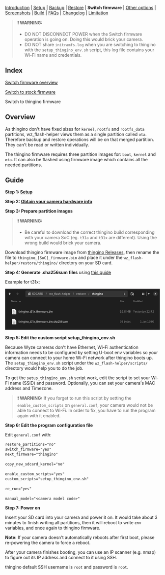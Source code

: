 [Introduction](README.md) | [Setup](README_setup.md) | [Backup](README_backup.md) | [Restore](README_restore.md) | **Switch firmware** | [Other options](README_other_options.md) | [Screenshots](README_screenshots.md) | [Build](README_build.md) | [FAQs](README_FAQs.md) | [Changelog](Changelog.md) | [Limitation](Limitation.md)

> **❗ WARNING:**
> - DO NOT DISCONNECT POWER when the Switch firmware operation is going on. Doing this would brick your camera.
> - DO NOT share `initramfs.log` when you are switching to thingino with the `setup_thingino_env.sh` script, this log file contains your Wi-Fi name and credentials.

## Index

[Switch firmware overview](README_switch_firmware.md)

[Switch to stock firmware](README_switch_firmware_stock.md)

Switch to thingino firmware

## Overview

As thingino don't have fixed sizes for `kernel`, `rootfs` and `rootfs_data` partitions, wz_flash-helper views them as a single partition called `ota`. Therefore backup and restore operations will be on that merged partition. They can't be read or written individually.

The thingino firmware requires three partition images for: `boot`, `kernel` and `ota`. It can also be flashed using firmware image which contains all the needed partitions.

## Guide

**Step 1: [Setup](README_setup.md)**

**Step 2: [Obtain your camera hardware info](https://github.com/archandanime/wz_flash-helper/blob/main/docs/README_FAQs.md#how-can-i-obtain-my-camera-hardware-information)**

**Step 3: Prepare partition images**

> **❗ WARNING:**
> - Be careful to download the correct thingino build corresponding with your camera SoC (eg. `t31a` and `t31x` are different). Using the wrong build would brick your camera.

Download thingino firmware image from [thingino Releases](https://github.com/themactep/thingino-firmware/releases/tag/firmware), then rename the file to `thingino_[SoC]_firmware.bin` and place it under the `wz_flash-helper/restore/thingino/` directory on your SD card.

**Step 4: Generate .sha256sum files** using [this guide](https://github.com/archandanime/wz_flash-helper/blob/main/docs/README_FAQs.md#how-can-i-generate-sha256sum-files-for-partition-images)

Example for t31x:

![Alt text](https://raw.githubusercontent.com/archandanime/wz_flash-helper/main/images/switch_firmware_thingino.png)

**Step 5: Edit the custom script setup_thingino_env.sh**

Because Wyze cameras don't have Ethernet, Wi-Fi authentication information needs to be configured by setting U-boot env variables so your camera can connect to your home Wi-Fi network after thingino boots up. The `setup_thingino_env.sh` script under the `wz_flash-helper/scripts/` directory would help you to do the job.

To get the `setup_thingino_env.sh` script work, edit the script to set your Wi-Fi name (SSID) and password. Optionally, you can set your camera's MAC address and Timezone.

> **❗ WARNING:** If you forget to run this script by setting the `enable_custom_scripts` on `general.conf`, your camera would not be able to connect to Wi-Fi. In order to fix, you have to run the program again with it enabled.

**Step 6: Edit the program configuration file**

Edit `general.conf` with:
```
restore_partitions="no"
switch_firmware="yes"
next_firmware="thingino"

copy_new_sdcard_kernel="no"

enable_custom_scripts="yes"
custom_scripts="setup_thingino_env.sh"

re_run="yes"

manual_model="<camera model code>"
```

**Step 7: Power on**

Insert your SD card into your camera and power it on. It would take about 3 minutes to finish writing all partitions, then it will reboot to write `env` variables, and once again to thingino firmware.

**Note:** If your camera doesn't automatically reboots after first boot, please re-powering the camera to force a reboot.

After your camera finishes booting, you can use an IP scanner (e.g. nmap) to figure out its IP address and connect to it using SSH.

thingino default SSH username is `root` and password is `root`.

